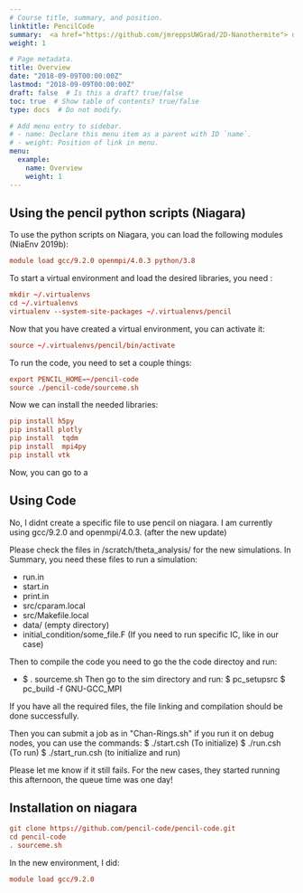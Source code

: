 ```yaml
---
# Course title, summary, and position.
linktitle: PencilCode
summary:  <a href="https://github.com/jmreppsUWGrad/2D-Nanothermite"> downloaded here</a>
weight: 1

# Page metadata.
title: Overview
date: "2018-09-09T00:00:00Z"
lastmod: "2018-09-09T00:00:00Z"
draft: false  # Is this a draft? true/false
toc: true  # Show table of contents? true/false
type: docs  # Do not modify.

# Add menu entry to sidebar.
# - name: Declare this menu item as a parent with ID `name`.
# - weight: Position of link in menu.
menu:
  example:
    name: Overview
    weight: 1
---
```


## Using the pencil python scripts (Niagara)
To use the python scripts on Niagara, you can load the following modules (NiaEnv 2019b):
```toml
module load gcc/9.2.0 openmpi/4.0.3 python/3.8
```
To start a virtual environment and load the desired libraries, you need :
```toml
mkdir ~/.virtualenvs
cd ~/.virtualenvs
virtualenv --system-site-packages ~/.virtualenvs/pencil
```
Now that you have created a virtual environment, you can activate it:
```toml
source ~/.virtualenvs/pencil/bin/activate
```

To run the code, you need to set a couple things:
```toml
export PENCIL_HOME=~/pencil-code
source ./pencil-code/sourceme.sh
```

Now we can install the needed libraries:
```toml
pip install h5py
pip install plotly
pip install  tqdm
pip install  mpi4py
pip install vtk
```
Now, you can go to a




## Using Code
No, I didnt create a specific file to use pencil on niagara.
I am currently using gcc/9.2.0 and openmpi/4.0.3. (after the new update)

Please check the files in /scratch/theta_analysis/ for the new simulations.
In Summary, you need these files to run a simulation:
* run.in
* start.in
* print.in
* src/cparam.local
* src/Makefile.local
* data/ (empty directory)
* initial_condition/some_file.F (If you need to run specific IC, like in our case)

Then to compile the code you need to go the the code directoy and run:
* $ . sourceme.sh
Then go to the sim directory and run:
$ pc_setupsrc
$ pc_build -f GNU-GCC_MPI

If you have all the required files, the file linking and compilation should be done successfully.

Then you can submit a job as in "Chan-Rings.sh"
if you run it on debug nodes, you can use the commands:
$ ./start.csh (To initialize)
$ ./run.csh (To run)
$ ./start_run.csh (to initialize and run)

Please let me know if it still fails.
For the new cases, they started running this afternoon, the queue time was one day!


## Installation on niagara
```toml
git clone https://github.com/pencil-code/pencil-code.git
cd pencil-code
. sourceme.sh
```

In the new environment, I did:
```toml
module load gcc/9.2.0
```
